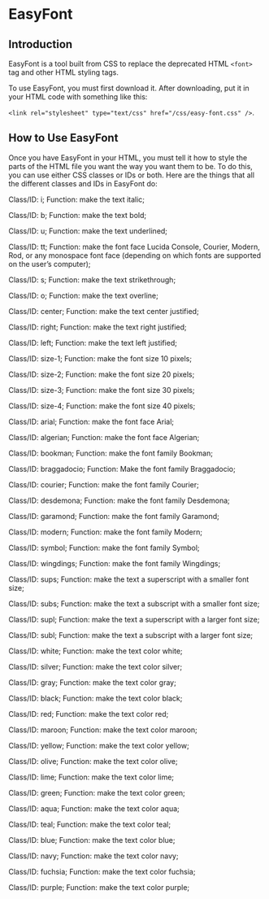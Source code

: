 # EasyFont 

## Introduction

EasyFont is a tool built from CSS to replace the deprecated HTML `<font>` tag and other HTML styling tags.

To use EasyFont, you must first download it.  After downloading, put it in your HTML code with something like this:

`<link rel="stylesheet" type="text/css" href="/css/easy-font.css" />`.

## How to Use EasyFont

Once you have EasyFont in your HTML, you must tell it how to style the parts of the HTML file you want the way you want them to be.  To do this, you can use either CSS classes or IDs or both.  Here are the things that all the different classes and IDs in EasyFont do:


Class/ID: i; Function:  make the text italic;

Class/ID: b; Function:  make the text bold;

Class/ID:  u; Function:  make the text underlined;

Class/ID:  tt; Function:  make the font face Lucida Console, Courier, Modern, Rod, or any monospace font face (depending on which fonts are supported on the user’s computer);

Class/ID:  s; Function:  make the text strikethrough;

Class/ID:  o; Function:  make the text overline;

Class/ID:  center; Function:  make the text center justified;

Class/ID:  right; Function:  make the text right justified;

Class/ID:  left; Function:  make the text left justified;

Class/ID:  size-1; Function:  make the font size 10 pixels;

Class/ID:  size-2; Function:  make the font size 20 pixels;

Class/ID:  size-3; Function:  make the font size 30 pixels;

Class/ID:  size-4; Function:  make the font size 40 pixels;

Class/ID:  arial; Function:  make the font face Arial;

Class/ID:  algerian; Function:  make the font face Algerian;
 
Class/ID:  bookman; Function:  make the font family Bookman;

Class/ID:  braggadocio; Function: Make the font family Braggadocio;

Class/ID:  courier; Function:  make the font family Courier;

Class/ID:  desdemona; Function:  make the font family Desdemona;

Class/ID:  garamond; Function:  make the font family Garamond;

Class/ID:  modern; Function:  make the font family Modern;

Class/ID:  symbol; Function:  make the font family Symbol;

Class/ID:  wingdings; Function:  make the font family Wingdings;

Class/ID:  sups; Function:  make the text a superscript with a smaller font size;  

Class/ID:  subs; Function: make the text a subscript with a smaller font size;

Class/ID:  supl; Function:  make the text a superscript with a larger font size;

Class/ID:  subl; Function:  make the text a subscript with a larger font size;  

Class/ID:  white; Function:  make the text color white;

Class/ID:  silver; Function:  make the text color silver;

Class/ID:  gray; Function:  make the text color gray;

Class/ID:  black; Function:  make the text color black;

Class/ID:  red; Function:  make the text color red;

Class/ID:  maroon; Function:  make the text color maroon;

Class/ID:  yellow; Function:  make the text color yellow;

Class/ID:  olive; Function:  make the text color olive;

Class/ID:  lime; Function:  make the text color lime;

Class/ID:  green; Function:  make the text color green;

Class/ID:  aqua; Function:  make the text color aqua;

Class/ID:  teal; Function:  make the text color teal;

Class/ID: blue; Function:  make the text color blue;

Class/ID:  navy; Function:  make the text color navy;

Class/ID:  fuchsia; Function:  make the text color fuchsia;

Class/ID:  purple; Function:  make the text color purple;
